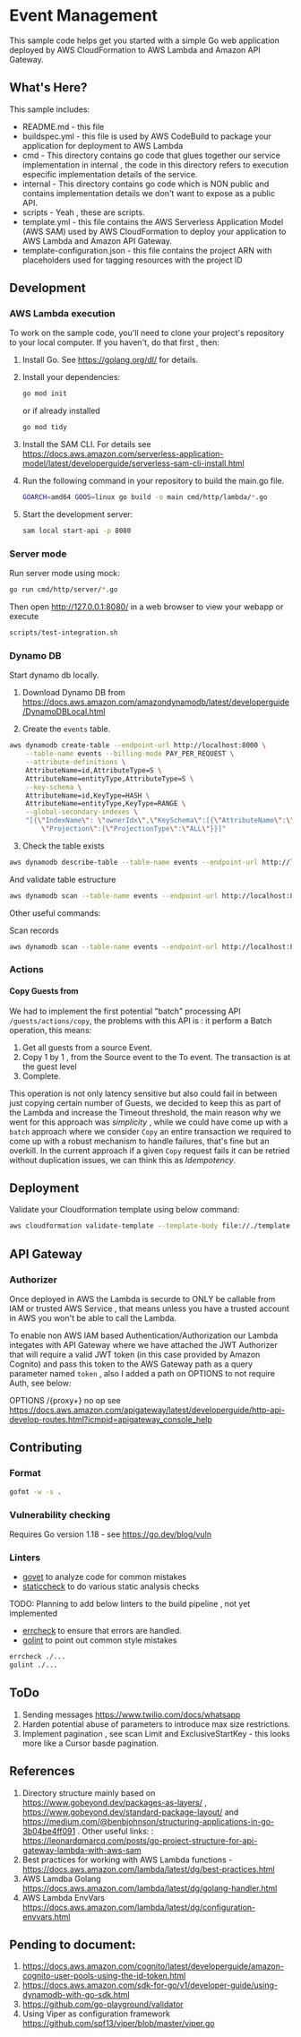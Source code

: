 # Event Management

This sample code helps get you started with a simple Go web application deployed by AWS CloudFormation to AWS Lambda and 
Amazon API Gateway.

## What's Here?

This sample includes:

* README.md - this file
* buildspec.yml - this file is used by AWS CodeBuild to package your
  application for deployment to AWS Lambda
* cmd - This directory contains go code that glues together our service implementation in internal , the code in this directory refers to execution especific implementation details of the service.
* internal - This directory contains go code  which is NON public and contains implementation details we don't want to expose as a public API.
* scripts - Yeah , these are scripts.
* template.yml - this file contains the AWS Serverless Application Model (AWS SAM) used
  by AWS CloudFormation to deploy your application to AWS Lambda and Amazon API
  Gateway.
* template-configuration.json - this file contains the project ARN with placeholders used for tagging resources with the project ID  

## Development

### AWS Lambda execution

To work on the sample code, you'll need to clone your project's repository to your
local computer. If you haven't, do that first , then:

1. Install Go.  See https://golang.org/dl/ for details.

1. Install your dependencies:

    ```bash
    go mod init
    ```

    or if already installed

    ```bash
    go mod tidy
    ```

1. Install the SAM CLI. For details see https://docs.aws.amazon.com/serverless-application-model/latest/developerguide/serverless-sam-cli-install.html

1. Run the following command in your repository to build the main.go file.

    ```bash
    GOARCH=amd64 GOOS=linux go build -o main cmd/http/lambda/*.go
    ```

1. Start the development server:

    ```bash
    sam local start-api -p 8080
    ```

### Server mode

Run server mode using mock:

```bash
go run cmd/http/server/*.go
```

Then open http://127.0.0.1:8080/ in a web browser to view your webapp or execute

  ```bash
  scripts/test-integration.sh
  ```

### Dynamo DB

Start dynamo db locally.

1. Download Dynamo DB from  https://docs.aws.amazon.com/amazondynamodb/latest/developerguide/DynamoDBLocal.html

2. Create the `events` table.

```bash
aws dynamodb create-table --endpoint-url http://localhost:8000 \
	--table-name events --billing-mode PAY_PER_REQUEST \
	--attribute-definitions \
	AttributeName=id,AttributeType=S \
	AttributeName=entityType,AttributeType=S \
	--key-schema \
	AttributeName=id,KeyType=HASH \
	AttributeName=entityType,KeyType=RANGE \
	--global-secondary-indexes \
	"[{\"IndexName\": \"ownerIdx\",\"KeySchema\":[{\"AttributeName\":\"entityType\",\"KeyType\":\"HASH\"}], \
        \"Projection\":{\"ProjectionType\":\"ALL\"}}]"
```

3. Check the table exists

```bash
aws dynamodb describe-table --table-name events --endpoint-url http://localhost:800
```

And validate table estructure

```bash
aws dynamodb scan --table-name events --endpoint-url http://localhost:8000
```

Other useful commands:

Scan records

```bash
aws dynamodb scan --table-name events --endpoint-url http://localhost:8000
```

### Actions

#### Copy Guests from

We had to implement the first potential "batch" processing API `/guests/actions/copy`, the 
problems with this API is : it perform a Batch operation, this means:

1. Get all guests from a source Event.
2. Copy 1 by 1 , from the Source event to the To event. The transaction is at the
guest level
3. Complete.

This operation is not only latency sensitive but also could fail in between just copying certain
number of Guests, we decided to keep this as part of the Lambda and increase the Timeout threshold,
the main reason why we went for this approach was *simplicity* , while we could
have come up with a `batch` approach where we consider `Copy` an entire transaction
we required to come up with a robust mechanism to handle failures, that's fine
but an overkill. In the current approach if a given  `Copy` request fails it can
be retried without duplication issues, we can think this as _Idempotency_.


## Deployment

Validate your Cloudformation template using below command:

```bash
aws cloudformation validate-template --template-body file://./template.yml
```

## API Gateway

### Authorizer

Once deployed in AWS the Lambda is securde to ONLY be callable from IAM or trusted AWS Service , that means unless you have a trusted account in AWS you
won't be able to call the Lambda.

To enable non AWS IAM based Authentication/Authorization our Lambda integates with API Gateway where we have attached the JWT Authorizer that will require a valid JWT token (in this case provided by Amazon Cognito) and pass this token to the AWS Gateway path as a query parameter named `token` , also I added a path on OPTIONS to not require Auth, see below:

OPTIONS /{proxy+} no op see https://docs.aws.amazon.com/apigateway/latest/developerguide/http-api-develop-routes.html?icmpid=apigateway_console_help

## Contributing

### Format

```bash
gofmt -w -s .
```

### Vulnerability checking

Requires Go version 1.18 - see https://go.dev/blog/vuln

### Linters

* [govet](https://golang.org/cmd/vet/) to analyze code for common mistakes
* [staticcheck](https://staticcheck.io/) to do various static analysis checks

TODO: Planning to add below linters to the build pipeline , not yet implemented

* [errcheck](https://github.com/kisielk/errcheck) to ensure that errors are handled.
* [golint](https://github.com/golang/lint) to point out common style mistakes

```bash
errcheck ./...
golint ./...
```

## ToDo

1. Sending messages https://www.twilio.com/docs/whatsapp
1. Harden potential abuse of parameters to introduce max size restrictions.
1. Implement pagination , see scan Limit and ExclusiveStartKey - this looks more like a Cursor basde pagination.

## References

1. Directory structure mainly based on https://www.gobeyond.dev/packages-as-layers/ , https://www.gobeyond.dev/standard-package-layout/ and  https://medium.com/@benbjohnson/structuring-applications-in-go-3b04be4ff091 . Other useful links:   : https://leonardqmarcq.com/posts/go-project-structure-for-api-gateway-lambda-with-aws-sam 
1. Best practices for working with AWS Lambda functions - https://docs.aws.amazon.com/lambda/latest/dg/best-practices.html
1. AWS Lamdba Golang https://docs.aws.amazon.com/lambda/latest/dg/golang-handler.html
1. AWS Lambda EnvVars https://docs.aws.amazon.com/lambda/latest/dg/configuration-envvars.html

## Pending to document:

1. https://docs.aws.amazon.com/cognito/latest/developerguide/amazon-cognito-user-pools-using-the-id-token.html
1. https://docs.aws.amazon.com/sdk-for-go/v1/developer-guide/using-dynamodb-with-go-sdk.html
1. https://github.com/go-playground/validator
1. Using Viper as configuration framework https://github.com/spf13/viper/blob/master/viper.go